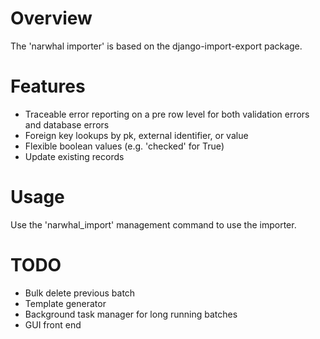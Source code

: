 # Overview
The 'narwhal importer' is based on the django-import-export package.

# Features
- Traceable error reporting on a pre row level for both validation errors and database errors
- Foreign key lookups by pk, external identifier, or value 
- Flexible boolean values (e.g. 'checked' for True)
- Update existing records

# Usage
Use the 'narwhal_import' management command to use the importer.

# TODO
- Bulk delete previous batch
- Template generator
- Background task manager for long running batches
- GUI front end
